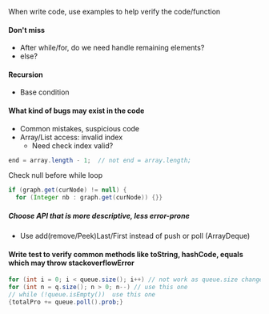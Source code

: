 When write code, use examples to help verify the code/function

#### Don't miss
- After while/for, do we need handle remaining elements?
- else?

#### Recursion
- Base condition

#### What kind of bugs may exist in the code
- Common mistakes, suspicious code
- Array/List access: invalid index
    - Need check index valid?
```java
end = array.length - 1;  // not end = array.length;
```

Check null before while loop
```java
if (graph.get(curNode) != null) {
  for (Integer nb : graph.get(curNode)) {}}
```

##### Choose API that is more descriptive, less error-prone
- Use add(remove/Peek)Last/First instead of push or poll (ArrayDeque)


#### Write test to verify common methods like toString, hashCode, equals which may throw stackoverflowError


```java
for (int i = 0; i < queue.size(); i++) // not work as queue.size changes when poll
for (int n = q.size(); n > 0; n--) // use this one
// while (!queue.isEmpty())  use this one
{totalPro += queue.poll().prob;}
```

